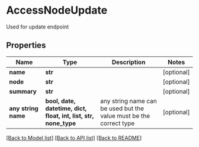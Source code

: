 # AccessNodeUpdate

Used for update endpoint

## Properties
Name | Type | Description | Notes
------------ | ------------- | ------------- | -------------
**name** | **str** |  | [optional] 
**node** | **str** |  | [optional] 
**summary** | **str** |  | [optional] 
**any string name** | **bool, date, datetime, dict, float, int, list, str, none_type** | any string name can be used but the value must be the correct type | [optional]

[[Back to Model list]](../README.md#documentation-for-models) [[Back to API list]](../README.md#documentation-for-api-endpoints) [[Back to README]](../README.md)


